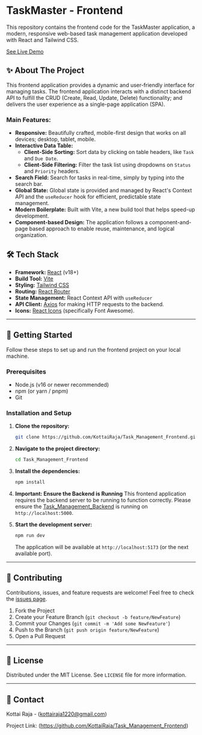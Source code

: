 # TaskMaster - Frontend

This repository contains the frontend code for the TaskMaster application, a modern, responsive web-based task management application developed with React and Tailwind CSS.

[See Live Demo](https://task-management-frontend-pied-nu.vercel.app/)

## ✨ About The Project

This frontend application provides a dynamic and user-friendly interface for managing tasks. The frontend application interacts with a distinct backend API to fulfill the CRUD (Create, Read, Update, Delete) functionality; and delivers the user experience as a single-page application (SPA).

### Main Features:

*   **Responsive:** Beautifully crafted, mobile-first design that works on all devices; desktop, tablet, mobile.
*   **Interactive Data Table:** 
    *   **Client-Side Sorting:** Sort data by clicking on table headers, like `Task` and `Due Date`.
    *   **Client-Side Filtering:** Filter the task list using dropdowns on `Status` and `Priority` headers.
*   **Search Field:** Search for tasks in real-time, simply by typing into the search bar.
*   **Global State:** Global state is provided and managed by React's Context API and the `useReducer` hook for efficient, predictable state management.
*   **Modern Boilerplate:** Built with Vite, a new build tool that helps speed-up development.
*   **Component-based Design:** The application follows a component-and-page based approach to enable reuse, maintenance, and logical organization.

## 🛠️ Tech Stack

*   **Framework:** [React](https://reactjs.org/) (v18+)
*   **Build Tool:** [Vite](https://vitejs.dev/)
*   **Styling:** [Tailwind CSS](https://tailwindcss.com/)
*   **Routing:** [React Router](https://reactrouter.com/)
*   **State Management:** React Context API with `useReducer`
*   **API Client:** [Axios](https://axios-http.com/) for making HTTP requests to the backend.
*   **Icons:** [React Icons](https://react-icons.github.io/react-icons/) (specifically Font Awesome).

---

## 🚀 Getting Started

Follow these steps to set up and run the frontend project on your local machine.

### Prerequisites

*   Node.js (v16 or newer recommended)
*   npm (or yarn / pnpm)
*   Git

### Installation and Setup

1.  **Clone the repository:**
    ```bash
    git clone https://github.com/KottaiRaja/Task_Management_Frontend.git
    ```

2.  **Navigate to the project directory:**
    ```bash
    cd Task_Management_Frontend
    ```

3.  **Install the dependencies:**
    ```bash
    npm install
    ```

4.  **Important: Ensure the Backend is Running**
    This frontend application requires the backend server to be running to function correctly. Please ensure the [Task_Management_Backend](https://github.com/KottaiRaja/Task_Management_Backend) is running on `http://localhost:5000`.

5.  **Start the development server:**
    ```bash
    npm run dev
    ```
    The application will be available at `http://localhost:5173` (or the next available port).

---

## 🤝 Contributing

Contributions, issues, and feature requests are welcome! Feel free to check the [issues page](https://github.com/KottaiRaja/Task_Management_Frontend/issues).

1.  Fork the Project
2.  Create your Feature Branch (`git checkout -b feature/NewFeature`)
3.  Commit your Changes (`git commit -m 'Add some NewFeature'`)
4.  Push to the Branch (`git push origin feature/NewFeature`)
5.  Open a Pull Request

---

## 📜 License

Distributed under the MIT License. See `LICENSE` file for more information.

---

## 📧 Contact

Kottai Raja - (kottairaja1220@gmail.com)

Project Link: (https://github.com/KottaiRaja/Task_Management_Frontend)

